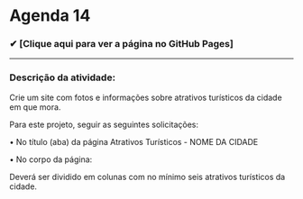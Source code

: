 # Agenda 14 
### ✔ [Clique aqui para ver a página no GitHub Pages]

<hr>

### Descrição da atividade: 

Crie um site com fotos e informações sobre atrativos turísticos da cidade em que mora.

Para este projeto, seguir as seguintes solicitações:

• No título (aba) da página Atrativos Turísticos - NOME DA CIDADE

• No corpo da página:

Deverá ser dividido em colunas com no mínimo seis atrativos turísticos da cidade.
